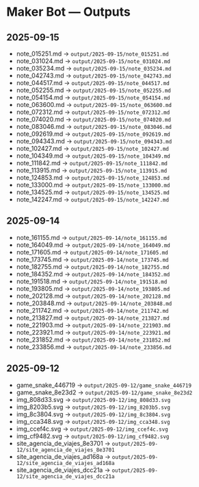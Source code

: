 # Maker Bot — Outputs

## 2025-09-15
- note_015251.md → `output/2025-09-15/note_015251.md`
- note_031024.md → `output/2025-09-15/note_031024.md`
- note_035234.md → `output/2025-09-15/note_035234.md`
- note_042743.md → `output/2025-09-15/note_042743.md`
- note_044517.md → `output/2025-09-15/note_044517.md`
- note_052255.md → `output/2025-09-15/note_052255.md`
- note_054154.md → `output/2025-09-15/note_054154.md`
- note_063600.md → `output/2025-09-15/note_063600.md`
- note_072312.md → `output/2025-09-15/note_072312.md`
- note_074020.md → `output/2025-09-15/note_074020.md`
- note_083046.md → `output/2025-09-15/note_083046.md`
- note_092619.md → `output/2025-09-15/note_092619.md`
- note_094343.md → `output/2025-09-15/note_094343.md`
- note_102427.md → `output/2025-09-15/note_102427.md`
- note_104349.md → `output/2025-09-15/note_104349.md`
- note_111842.md → `output/2025-09-15/note_111842.md`
- note_113915.md → `output/2025-09-15/note_113915.md`
- note_124853.md → `output/2025-09-15/note_124853.md`
- note_133000.md → `output/2025-09-15/note_133000.md`
- note_134525.md → `output/2025-09-15/note_134525.md`
- note_142247.md → `output/2025-09-15/note_142247.md`

## 2025-09-14
- note_161155.md → `output/2025-09-14/note_161155.md`
- note_164049.md → `output/2025-09-14/note_164049.md`
- note_171605.md → `output/2025-09-14/note_171605.md`
- note_173745.md → `output/2025-09-14/note_173745.md`
- note_182755.md → `output/2025-09-14/note_182755.md`
- note_184352.md → `output/2025-09-14/note_184352.md`
- note_191518.md → `output/2025-09-14/note_191518.md`
- note_193805.md → `output/2025-09-14/note_193805.md`
- note_202128.md → `output/2025-09-14/note_202128.md`
- note_203848.md → `output/2025-09-14/note_203848.md`
- note_211742.md → `output/2025-09-14/note_211742.md`
- note_213827.md → `output/2025-09-14/note_213827.md`
- note_221903.md → `output/2025-09-14/note_221903.md`
- note_223921.md → `output/2025-09-14/note_223921.md`
- note_231852.md → `output/2025-09-14/note_231852.md`
- note_233856.md → `output/2025-09-14/note_233856.md`

## 2025-09-12
- game_snake_446719 → `output/2025-09-12/game_snake_446719`
- game_snake_8e23d2 → `output/2025-09-12/game_snake_8e23d2`
- img_808d33.svg → `output/2025-09-12/img_808d33.svg`
- img_8203b5.svg → `output/2025-09-12/img_8203b5.svg`
- img_8c3804.svg → `output/2025-09-12/img_8c3804.svg`
- img_cca348.svg → `output/2025-09-12/img_cca348.svg`
- img_ccef4c.svg → `output/2025-09-12/img_ccef4c.svg`
- img_cf9482.svg → `output/2025-09-12/img_cf9482.svg`
- site_agencia_de_viajes_8e3701 → `output/2025-09-12/site_agencia_de_viajes_8e3701`
- site_agencia_de_viajes_ad168a → `output/2025-09-12/site_agencia_de_viajes_ad168a`
- site_agencia_de_viajes_dcc21a → `output/2025-09-12/site_agencia_de_viajes_dcc21a`

